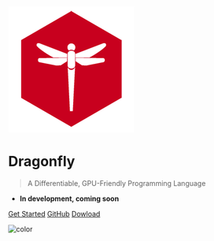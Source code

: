 ![logo](https://raw.githubusercontent.com/Asixa/Dragonfly-docs/master/misc/images/logo.png)

# **Dragonfly**

> A Differentiable, GPU-Friendly Programming Language

* **In development, coming soon**


[Get Started](/en-us/)
[GitHub](https://github.com/Asixa/dragonfly/)
[Dowload](#)

![color](#f0f0f0)
